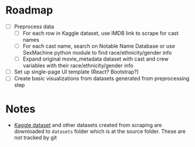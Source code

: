 # Roadmap
- [ ] Preprocess data
  - [ ] For each row in Kaggle dataset, use IMDB link to scrape for cast names
  - [ ] For each cast name, search on Notable Name Database or use SexMachine python module to find race/ethnicity/gender info
  - [ ] Expand original movie_metadata dataset with cast and crew variables with their race/ethnicity/gender info
- [ ] Set up single-page UI template (React? Bootstrap?)
- [ ] Create basic visualizations from datasets generated from preprocessing step

# Notes
* [Kaggle dataset](https://www.kaggle.com/carolzhangdc/imdb-5000-movie-dataset) and other datasets created from scraping are downloaded to `datasets` folder which is at the source folder. These are not tracked by git
